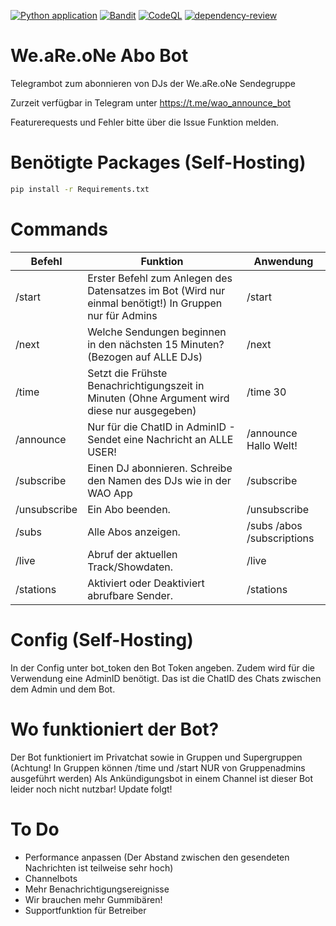 [![Python application](https://github.com/DjQuro/wao-abo-bot/actions/workflows/python-app.yml/badge.svg)](https://github.com/DjQuro/wao-abo-bot/actions/workflows/python-app.yml)
[![Bandit](https://github.com/DjQuro/wao-abo-bot/actions/workflows/bandit.yml/badge.svg)](https://github.com/DjQuro/wao-abo-bot/actions/workflows/bandit.yml)
[![CodeQL](https://github.com/DjQuro/wao-abo-bot/actions/workflows/codeql.yml/badge.svg)](https://github.com/DjQuro/wao-abo-bot/actions/workflows/codeql.yml)
[![dependency-review](https://github.com/DjQuro/wao-abo-bot/actions/workflows/dependency-review.yml/badge.svg)](https://github.com/DjQuro/wao-abo-bot/actions/workflows/dependency-review.yml)

# We.aRe.oNe Abo Bot
Telegrambot zum abonnieren von DJs der We.aRe.oNe Sendegruppe

Zurzeit verfügbar in Telegram unter https://t.me/wao_announce_bot

Featurerequests und Fehler bitte über die Issue Funktion melden.

# Benötigte Packages (Self-Hosting)
```bash
pip install -r Requirements.txt
```

# Commands
| Befehl | Funktion | Anwendung |
|----------|----------|----------|
| /start  | Erster Befehl zum Anlegen des Datensatzes im Bot (Wird nur einmal benötigt!) In Gruppen nur für Admins | /start  |
| /next  | Welche Sendungen beginnen in den nächsten 15 Minuten? (Bezogen auf ALLE DJs)  | /next |
| /time  | Setzt die Frühste Benachrichtigungszeit in Minuten (Ohne Argument wird diese nur ausgegeben) | /time 30  |
| /announce  | Nur für die ChatID in AdminID - Sendet eine Nachricht an ALLE USER! | /announce Hallo Welt!  |
| /subscribe  | Einen DJ abonnieren. Schreibe den Namen des DJs wie in der WAO App  | /subscribe  |
| /unsubscribe  | Ein Abo beenden.  | /unsubscribe  |
| /subs  | Alle Abos anzeigen.  | /subs /abos /subscriptions  |
| /live  | Abruf der aktuellen Track/Showdaten.  | /live  |
| /stations  | Aktiviert oder Deaktiviert abrufbare Sender.  | /stations  |


# Config (Self-Hosting)
In der Config unter bot_token den Bot Token angeben. Zudem wird für die Verwendung eine AdminID benötigt. Das ist die ChatID des Chats zwischen dem Admin und dem Bot.

# Wo funktioniert der Bot?
Der Bot funktioniert im Privatchat sowie in Gruppen und Supergruppen (Achtung! In Gruppen können /time und /start NUR von Gruppenadmins ausgeführt werden)
Als Ankündigungsbot in einem Channel ist dieser Bot leider noch nicht nutzbar! Update folgt!

# To Do
- Performance anpassen (Der Abstand zwischen den gesendeten Nachrichten ist teilweise sehr hoch)
- Channelbots
- Mehr Benachrichtigungsereignisse
- Wir brauchen mehr Gummibären!
- Supportfunktion für Betreiber

